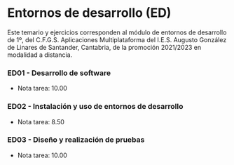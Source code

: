 # Entornos de desarrollo (ED)
Este temario y ejercicios corresponden al módulo de entornos de desarrollo de 1º, del C.F.G.S. Aplicaciones Multiplataforma del I.E.S. Augusto González de Linares de Santander, Cantabria, de la promoción 2021/2023 en modalidad a distancia.
### ED01 - Desarrollo de software
* Nota tarea: 10.00
### ED02 - Instalación y uso de entornos de desarrollo
* Nota tarea: 8.50
### ED03 - Diseño y realización de pruebas
* Nota tarea: 10.00
